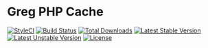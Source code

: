 # Greg PHP Cache

[![StyleCI](https://styleci.io/repos/70004563/shield?style=flat)](https://styleci.io/repos/70004563)
[![Build Status](https://travis-ci.org/greg-md/php-cache.svg)](https://travis-ci.org/greg-md/php-cache)
[![Total Downloads](https://poser.pugx.org/greg-md/php-cache/d/total.svg)](https://packagist.org/packages/greg-md/php-cache)
[![Latest Stable Version](https://poser.pugx.org/greg-md/php-cache/v/stable.svg)](https://packagist.org/packages/greg-md/php-cache)
[![Latest Unstable Version](https://poser.pugx.org/greg-md/php-cache/v/unstable.svg)](https://packagist.org/packages/greg-md/php-cache)
[![License](https://poser.pugx.org/greg-md/php-cache/license.svg)](https://packagist.org/packages/greg-md/php-cache)
